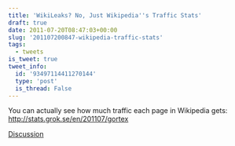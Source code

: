 ```yaml
---
title: 'WikiLeaks? No, Just Wikipedia''s Traffic Stats'
draft: true
date: 2011-07-20T08:47:03+00:00
slug: '201107200847-wikipedia-traffic-stats'
tags:
  - tweets
is_tweet: true
tweet_info:
  id: '93497114411270144'
  type: 'post'
  is_thread: False
---
```




You can actually see how much traffic each page in Wikipedia gets: <http://stats.grok.se/en/201107/gortex>

[Discussion](https://x.com/sytelus/status/93497114411270144)
